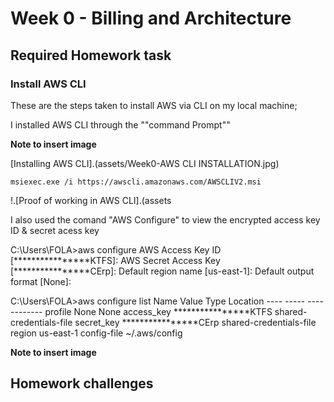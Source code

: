 # Week 0 -  Billing and Architecture

## Required Homework task

### Install AWS CLI

These are the steps taken to install AWS via CLI on my local machine;

I installed AWS CLI through the ""command Prompt""

**Note to insert image**

[Installing AWS CLI].(assets/Week0-AWS CLI INSTALLATION.jpg)

```    
msiexec.exe /i https://awscli.amazonaws.com/AWSCLIV2.msi

```

!.[Proof of working in AWS CLI].(assets

I also used the comand "AWS Configure" to view the encrypted access key ID & secret acess key

C:\Users\FOLA>aws configure
AWS Access Key ID [****************KTFS]:
AWS Secret Access Key [****************CErp]:
Default region name [us-east-1]:
Default output format [None]:

C:\Users\FOLA>aws configure list
      Name                    Value             Type    Location
      ----                    -----             ----    --------
   profile                <not set>             None    None
access_key     ****************KTFS shared-credentials-file
secret_key     ****************CErp shared-credentials-file
    region                us-east-1      config-file    ~/.aws/config

**Note to insert image**
## Homework challenges  


